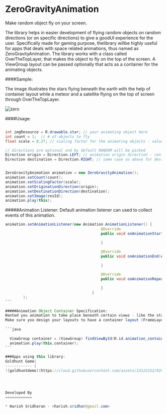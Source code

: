 # ZeroGravityAnimation 
    
Make random object fly on your screen. 

The library helps in easier development of flying random  objects on random directions (or 
on specific directions) to give  a goodUI experience for the  user. Specifically made  for 
gaming  purpose, thelibrary willbe highly useful  for apps that deals  with space  related 
animations, thus  named as ZeroGravityAnimation. The library  works  with a  class  called
OverTheTopLayer, that makes the object to fly on the top of the screen. A ViewGroup layout 
can be passed optionally that acts as a container for the animating objects.

####Sample:

The image illustrates the stars flying beneath the earth with the help of container layout  while a meteor and 
a satellite flying on the top of screen through OverTheTopLayer.

![zero](https://cloud.githubusercontent.com/assets/13122232/9293135/fdfffd2a-443b-11e5-9710-bdf98e610c37.gif)

####Usage:

```java

int imgResource = R.drawable.star; // your animating object here
int count = 1;  // # of objects to fly
float scale = 0.2f; // scaling factor for the animating objects - value ranges from 0.0 to 1.0

// directions are optional and by default RANDOM will be picked
Direction origin = Direction.LEFT; // animation origin direction - can also use Direction.TOP, Direction.BOTTOM, Direction.LEFT or Direction.RANDOM
Direction destination = Direction.RIGHT; // same case as above for destination


ZeroGravityAnimation animation = new ZeroGravityAnimation();
animation.setCount(count);
animation.setScalingFactor(scale);
animation.setOriginationDirection(origin);
animation.setDestinationDirection(destination);
animation.setImage(resId);
animation.play(this);
  ```
  

#####Animation Listener: 
Default animation listener can used to collect events of this animation.
````java
animation.setAnimationListener(new Animation.AnimationListener() {
                                           @Override
                                           public void onAnimationStart(Animation animation) {

                                           }

                                           @Override
                                           public void onAnimationEnd(Animation animation) {
                                          
                                           }

                                           @Override
                                           public void onAnimationRepeat(Animation animation) {

                                           }
                                       }
        );
```

#####Animation Object Container Specification:
Wanted you animation to take place beneath certain views - like the stars that fly beneath Earth in the above demo? 
Make sure you design your layouts to have a container layout (FrameLayout) that lies below than the original views and use the following code
    
```java
  
  ViewGroup container = (ViewGroup) findViewById(R.id.animation_container_layout); 
  animation.play(this,container);
```

###Apps using this library:
Goldhunt Game|
------------ |
![goldhuntdemo](https://cloud.githubusercontent.com/assets/13122232/9293580/3521f486-444e-11e5-9de2-3b9cab9a13f6.gif)|




Developed By
============

* Harish Sridharan - <harish.sridhar@gmail.com>
  
        
       
        
        
        
      


